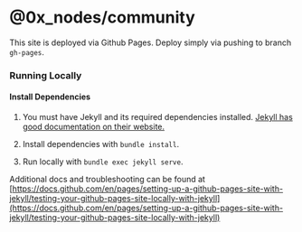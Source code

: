 # @0x_nodes/community

This site is deployed via Github Pages. Deploy simply via pushing to branch `gh-pages`.

### Running Locally

#### Install Dependencies

1. You must have Jekyll and its required dependencies installed. [Jekyll has good documentation on their website.](https://jekyllrb.com/docs/installation/)

2. Install dependencies with `bundle install`.

3. Run locally with `bundle exec jekyll serve`.

Additional docs and troubleshooting can be found at [https://docs.github.com/en/pages/setting-up-a-github-pages-site-with-jekyll/testing-your-github-pages-site-locally-with-jekyll](https://docs.github.com/en/pages/setting-up-a-github-pages-site-with-jekyll/testing-your-github-pages-site-locally-with-jekyll)
